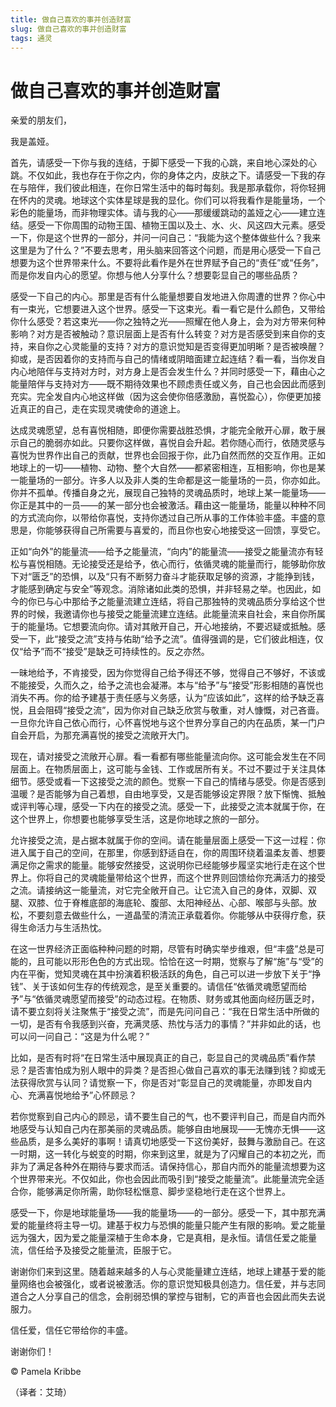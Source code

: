 ```yaml
--- 
title: 做自己喜欢的事并创造财富 
slug: 做自己喜欢的事并创造财富 
tags: 通灵 
--- 
```

# 做自己喜欢的事并创造财富

亲爱的朋友们，

我是盖娅。

首先，请感受一下你与我的连结，于脚下感受一下我的心跳，来自地心深处的心跳。不仅如此，我也存在于你之内，你的身体之内，皮肤之下。请感受一下我的存在与陪伴，我们彼此相连，在你日常生活中的每时每刻。我是那承载你，将你轻拥在怀内的灵魂。地球这个实体星球是我的显化。你们可以将我看作是能量场，一个彩色的能量场，而非物理实体。请与我的心——那缓缓跳动的盖娅之心——建立连结。感受一下你周围的动物王国、植物王国以及土、水、火、风这四大元素。感受一下，你是这个世界的一部分，并问一问自己：“我能为这个整体做些什么？我来这里是为了什么？”不要去思考，用头脑来回答这个问题，而是用心感受一下自己想要为这个世界带来什么。不要将此看作是外在世界赋予自己的“责任”或“任务”，而是你发自内心的愿望。你想与他人分享什么？想要彰显自己的哪些品质？

感受一下自己的内心。那里是否有什么能量想要自发地进入你周遭的世界？你心中有一束光，它想要进入这个世界。感受一下这束光。看一看它是什么颜色，又带给你什么感受？若这束光——你之独特之光——照耀在他人身上，会为对方带来何种影响？对方是否被触动？意识层面上是否有什么转变？对方是否感受到来自你的支持，来自你之心灵能量的支持？对方的意识觉知是否变得更加明晰？是否被唤醒？抑或，是否因着你的支持而与自己的情绪或阴暗面建立起连结？看一看，当你发自内心地陪伴与支持对方时，对方身上是否会发生什么？并同时感受一下，藉由心之能量陪伴与支持对方——既不期待效果也不顾虑责任或义务，自己也会因此而感到充实。完全发自内心地这样做（因为这会使你倍感激励，喜悦盈心），你便更加接近真正的自己，走在实现灵魂使命的道途上。

达成灵魂愿望，总有喜悦相随，即便你需要战胜恐惧，才能完全敞开心扉，敢于展示自己的脆弱亦如此。只要你这样做，喜悦自会升起。若你随心而行，依随灵感与喜悦为世界作出自己的贡献，世界也会回报于你，此乃自然而然的交互作用。正如地球上的一切——植物、动物、整个大自然——都紧密相连，互相影响，你也是某一能量场的一部分。许多人以及非人类的生命都是这一能量场的一员，你亦如此。你并不孤单。传播自身之光，展现自己独特的灵魂品质时，地球上某一能量场——你正是其中的一员——的某一部分也会被激活。藉由这一能量场，能量以种种不同的方式流向你，以带给你喜悦，支持你透过自己所从事的工作体验丰盛。丰盛的意思是，你能够获得自己所需要与喜爱的，而且你也安心地接受这一回馈，享受它。

正如“向外”的能量流——给予之能量流，“向内”的能量流——接受之能量流亦有轻松与喜悦相随。无论接受还是给予，依心而行，依循灵魂的能量而行，能够助你放下对“匮乏”的恐惧，以及“只有不断努力奋斗才能获取足够的资源，才能挣到钱，才能感到确定与安全”等观念。消除诸如此类的恐惧，并非轻易之举。也因此，如今的你已与心中那给予之能量流建立连结，将自己那独特的灵魂品质分享给这个世界的时候，我邀请你也与接受之能量流建立连结。此能量流来自社会，来自你所属于的能量场。它想要流向你。请对其敞开自己，开心地接纳，不要迟疑或抵触。感受一下，此“接受之流”支持与佑助“给予之流”。值得强调的是，它们彼此相连，仅仅“给予”而不“接受”是缺乏可持续性的。反之亦然。

一昧地给予，不肯接受，因为你觉得自己给予得还不够，觉得自己不够好，不该或不能接受，久而久之，给予之流也会凝滞。本与“给予”与“接受”形影相随的喜悦也消失不再。你的给予建基于责任感与义务感，认为“应该如此”，这样的给予缺乏喜悦，且会阻碍“接受之流”，因为你对自己缺乏欣赏与敬重，对人慷慨，对己吝啬。一旦你允许自己依心而行，心怀喜悦地与这个世界分享自己的内在品质，某一门户自会开启，为那充满喜悦的接受之流敞开大门。

现在，请对接受之流敞开心扉。看一看都有哪些能量流向你。这可能会发生在不同层面上。在物质层面上，这可能与金钱、工作或居所有关。不过不要过于关注具体细节。感受或看一下这接受之流的颜色。觉察一下自己的情绪与感受。你是否感到温暖？是否能够为自己着想，自由地享受，又是否能够设定界限？放下惭愧、抵触或评判等心理，感受一下内在的接受之流。感受一下，此接受之流本就属于你，在这个世界上，你想要也能够享受生活，这是你地球之旅的一部分。

允许接受之流，是占据本就属于你的空间。请在能量层面上感受一下这一过程：你进入属于自己的空间，在那里，你感到舒适自在，你的周围环绕着温柔友善、想要满足你之需求的能量。能够安然接受，这说明你已经能够步履坚实地行走在这个世界上。你将自己的灵魂能量带给这个世界，而这个世界则回馈给你充满活力的接受之流。请接纳这一能量流，对它完全敞开自己。让它流入自己的身体，双脚、双腿、双膝、位于脊椎底部的海底轮、腹部、太阳神经丛、心部、喉部与头部。放松，不要刻意去做些什么，一道晶莹的清流正承载着你。你能够从中获得疗愈，获得生命活力与生活热忱。

在这一世界经济正面临种种问题的时期，尽管有时确实举步维艰，但“丰盛”总是可能的，且可能以形形色色的方式出现。恰恰在这一时期，觉察与了解“施”与“受”的内在平衡，觉知灵魂在其中扮演着积极活跃的角色，自己可以进一步放下关于“挣钱”、关于该如何生存的传统观念，是至关重要的。请信任“依循灵魂愿望而给予”与“依循灵魂愿望而接受”的动态过程。在物质、财务或其他面向经历匮乏时，请不要立刻将关注聚焦于“接受之流”，而是先问问自己：“我在日常生活中所做的一切，是否有令我感到兴奋，充满灵感、热忱与活力的事情？”并非如此的话，也可以问一问自己：“这是为什么呢？”

比如，是否有时将“在日常生活中展现真正的自己，彰显自己的灵魂品质”看作禁忌？是否害怕成为别人眼中的异类？是否担心做自己喜欢的事无法赚到钱？抑或无法获得欣赏与认同？请觉察一下，你是否对“彰显自己的灵魂能量，亦即发自内心、充满喜悦地给予”心怀顾忌？

若你觉察到自己内心的顾忌，请不要生自己的气，也不要评判自己，而是自内而外地感受与认知自己内在那美丽的灵魂品质。能够自由地展现——无愧亦无惧——这些品质，是多么美好的事啊！请真切地感受一下这份美好，鼓舞与激励自己。在这一时期，这一转化与蜕变的时期，你来到这里，就是为了闪耀自己的本初之光，而非为了满足各种外在期待与要求而活。请保持信心，那自内而外的能量流想要为这个世界带来光。不仅如此，你也会因此而吸引到“接受之能量流”。此能量流完全适合你，能够满足你所需，助你轻松惬意、脚步坚稳地行走在这个世界上。

感受一下，你是地球能量场——我的能量场——的一部分。感受一下，其中那充满爱的能量终将主导一切。建基于权力与恐惧的能量只能产生有限的影响。爱之能量远为强大，因为爱之能量深植于生命本身，它是真相，是永恒。请信任爱之能量流，信任给予及接受之能量流，臣服于它。

谢谢你们来到这里。随着越来越多的人与心灵能量建立连结，地球上建基于爱的能量网络也会被强化，或者说被激活。你的意识觉知极具创造力。信任爱，并与志同道合之人分享自己的信念，会削弱恐惧的掌控与钳制，它的声音也会因此而失去说服力。

信任爱，信任它带给你的丰盛。

谢谢你们！

© Pamela Kribbe

（译者：艾琦）